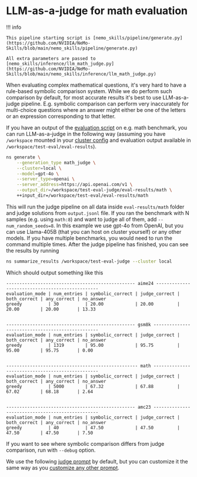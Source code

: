 # LLM-as-a-judge for math evaluation

!!! info

    This pipeline starting script is [nemo_skills/pipeline/generate.py](https://github.com/NVIDIA/NeMo-Skills/blob/main/nemo_skills/pipeline/generate.py)

    All extra parameters are passed to [nemo_skills/inference/llm_math_judge.py](https://github.com/NVIDIA/NeMo-Skills/blob/main/nemo_skills/inference/llm_math_judge.py)

When evaluating complex mathematical questions, it's very hard to have a rule-based symbolic comparison system.
While we do perform such comparison by default, for most accurate results it's best to use LLM-as-a-judge pipeline.
E.g. symbolic comparison can perform very inaccurately for multi-choice questions where an answer might either be
one of the letters or an expression corresponding to that letter.

If you have an output of the [evaluation script](evaluation.md) on e.g. math benchmark, you can run LLM-as-a-judge
in the following way (assuming you have `/workspace` mounted in your [cluster config](../basics/prerequisites.md#cluster-configs)
and evaluation output available in `/workspace/test-eval/eval-results`).

```bash
ns generate \
    --generation_type math_judge \
    --cluster=local \
    --model=gpt-4o \
    --server_type=openai \
    --server_address=https://api.openai.com/v1 \
    --output_dir=/workspace/test-eval-judge/eval-results/math \
    ++input_dir=/workspace/test-eval/eval-results/math
```

This will run the judge pipeline on all data inside `eval-results/math` folder and judge solutions from `output.jsonl` file.
If you ran the benchmark with N samples (e.g. using `math:8`) and want to judge all of them, add `--num_random_seeds=8`.
In this example we use gpt-4o from OpenAI, but you can use Llama-405B (that you can host on cluster yourself) or any
other models. If you have multiple benchmarks, you would need to run the command multiple times.
After the judge pipeline has finished, you can see the results by running

```bash
ns summarize_results /workspace/test-eval-judge --cluster local
```

Which should output something like this

```
------------------------------------------------- aime24 ------------------------------------------------
evaluation_mode | num_entries | symbolic_correct | judge_correct | both_correct | any_correct | no_answer
greedy          | 30          | 20.00            | 20.00         | 20.00        | 20.00       | 13.33


------------------------------------------------- gsm8k -------------------------------------------------
evaluation_mode | num_entries | symbolic_correct | judge_correct | both_correct | any_correct | no_answer
greedy          | 1319        | 95.00            | 95.75         | 95.00        | 95.75       | 0.00


-------------------------------------------------- math -------------------------------------------------
evaluation_mode | num_entries | symbolic_correct | judge_correct | both_correct | any_correct | no_answer
greedy          | 5000        | 67.32            | 67.88         | 67.02        | 68.18       | 2.64


------------------------------------------------- amc23 -------------------------------------------------
evaluation_mode | num_entries | symbolic_correct | judge_correct | both_correct | any_correct | no_answer
greedy          | 40          | 47.50            | 47.50         | 47.50        | 47.50       | 7.50
```

If you want to see where symbolic comparison differs from judge comparison, run with `--debug` option.

We use the following [judge prompt](https://github.com/NVIDIA/NeMo-Skills/blob/main/nemo_skills/prompt/config/judge/math.yaml)
by default, but you can customize it the same way as you [customize any other prompt](../basics/prompt-format.md).